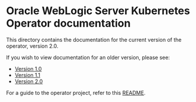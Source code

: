 # Oracle WebLogic Server Kubernetes Operator documentation

This directory contains the documentation for the current version of the operator, version 2.0.

If you wish to view documentation for an older version, please see:

* [Version 1.0](v1.0)
* [Version 1.1](v1.1)
* [Version 2.0](v2.0)

For a guide to the operator project, refer to this [README](../README.md).
